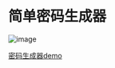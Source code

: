 # 简单密码生成器

![image](https://chengxg.github.io/simple-create-password/demo.png)

[密码生成器demo](https://chengxg.github.io/simple-create-password/pwd.html)
